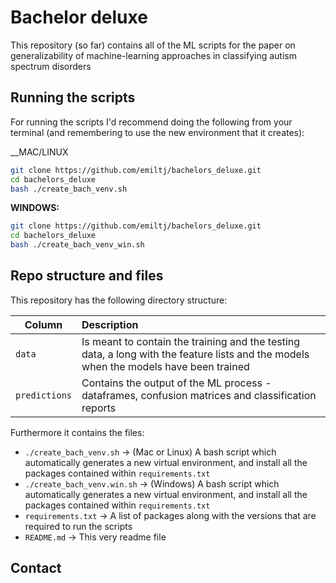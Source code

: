# Bachelor deluxe
This repository (so far) contains all of the ML scripts for the paper on generalizability of machine-learning approaches in classifying autism spectrum disorders

## Running the scripts
For running the scripts I'd recommend doing the following from your terminal (and remembering to use the new environment that it creates):

__MAC/LINUX
```bash
git clone https://github.com/emiltj/bachelors_deluxe.git
cd bachelors_deluxe
bash ./create_bach_venv.sh
```
__WINDOWS:__
```bash
git clone https://github.com/emiltj/bachelors_deluxe.git
cd bachelors_deluxe
bash ./create_bach_venv_win.sh
```

## Repo structure and files
This repository has the following directory structure:

| Column | Description|
|--------|:-----------|
```data```| Is meant to contain the training and the testing data, a long with the feature lists and the models when the models have been trained
```predictions``` | Contains the output of the ML process - dataframes, confusion matrices and classification reports

Furthermore it contains the files:
- ```./create_bach_venv.sh``` -> (Mac or Linux) A bash script which automatically generates a new virtual environment, and install all the packages contained within ```requirements.txt```
- ```./create_bach_venv.win.sh``` -> (Windows) A bash script which automatically generates a new virtual environment, and install all the packages contained within ```requirements.txt```
- ```requirements.txt``` -> A list of packages along with the versions that are required to run the scripts
- ```README.md``` -> This very readme file

## Contact

